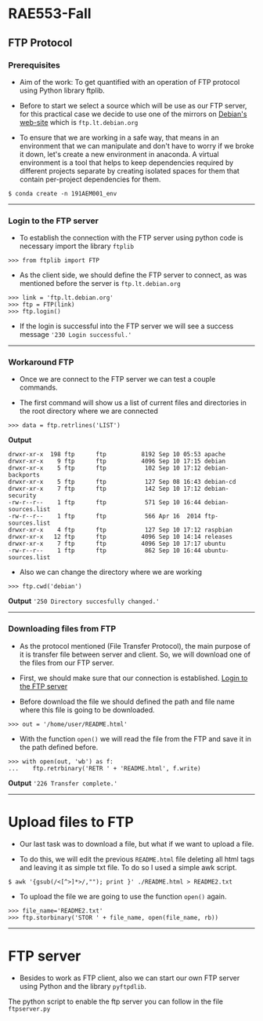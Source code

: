 # RAE553-Fall
## FTP Protocol
### Prerequisites

* Aim of the work:
To get quantified with an operation of FTP protocol using Python library ftplib.

* Before to start we select a source which will be use as our FTP server, for this practical case we decide to use one of the mirrors on [Debian's web-site](https://www.debian.org/mirror/list) which is `ftp.lt.debian.org`

* To ensure that we are working in a safe way, that means in an environment that we can manipulate and don't have to worry if we broke it down, let's create a new environment in anaconda. A virtual environment is a tool that helps to keep dependencies required by different projects separate by creating isolated spaces for them that contain per-project dependencies for them.

`$ conda create -n 191AEM001_env`

---
### Login to the FTP server

* To establish the connection with the FTP server using python code is necessary import the library `ftplib`

`>>> from ftplib import FTP`

* As the client side, we should define the FTP server to connect, as was mentioned before the server is `ftp.lt.debian.org`

```
>>> link = 'ftp.lt.debian.org'
>>> ftp = FTP(link)
>>> ftp.login()
```

* If the login is successful into the FTP server we will see a success message
`'230 Login successful.'`

---
### Workaround FTP

* Once we are connect to the FTP server we can test a couple commands.

* The first command will show us a list of current files and directories in the root directory where we are connected

`>>> data = ftp.retrlines('LIST')`

**Output**
```
drwxr-xr-x  198 ftp      ftp          8192 Sep 10 05:53 apache
drwxr-xr-x    9 ftp      ftp          4096 Sep 10 17:15 debian
drwxr-xr-x    5 ftp      ftp           102 Sep 10 17:12 debian-backports
drwxr-xr-x    5 ftp      ftp           127 Sep 08 16:43 debian-cd
drwxr-xr-x    7 ftp      ftp           142 Sep 10 17:12 debian-security
-rw-r--r--    1 ftp      ftp           571 Sep 10 16:44 debian-sources.list
-rw-r--r--    1 ftp      ftp           566 Apr 16  2014 ftp-sources.list
drwxr-xr-x    4 ftp      ftp           127 Sep 10 17:12 raspbian
drwxr-xr-x   12 ftp      ftp          4096 Sep 10 14:14 releases
drwxr-xr-x    7 ftp      ftp          4096 Sep 10 17:17 ubuntu
-rw-r--r--    1 ftp      ftp           862 Sep 10 16:44 ubuntu-sources.list
```

* Also we can change the directory where we are working

`>>> ftp.cwd('debian')`

**Output**
`'250 Directory succesfully changed.'`

---
### Downloading files from FTP

* As the protocol mentioned (File Transfer Protocol), the main purpose of it is transfer file between server and client. So, we will download one of the files from our FTP server.

* First, we should make sure that our connection is established. [Login to the FTP server](https://github.com/emma-alv/RAE553-Fall#login-to-the-ftp-server)

* Before download the file we should defined the path and file name where this file is going to be downloaded.

`>>> out = '/home/user/README.html'`

* With the function `open()` we will read the file from the FTP and save it in the path defined before.

```
>>> with open(out, 'wb') as f:
...    ftp.retrbinary('RETR ' + 'README.html', f.write)
```

**Output**
`'226 Transfer complete.'`

---
# Upload files to FTP

* Our last task was to download a file, but what if we want to upload a file.

* To do this, we will edit the previous `README.html` file deleting all html tags and leaving it as simple txt file. To do so I used a simple awk script.

`$ awk '{gsub(/<[^>]*>/,""); print }' ./README.html > README2.txt`

* To upload the file we are going to use the function `open()` again.
```
>>> file_name='README2.txt'
>>> ftp.storbinary('STOR ' + file_name, open(file_name, rb))
```
---
# FTP server

* Besides to work as FTP client, also we can start our own FTP server using Python and the library `pyftpdlib`.

The python script to enable the ftp server you can follow in the file `ftpserver.py`
